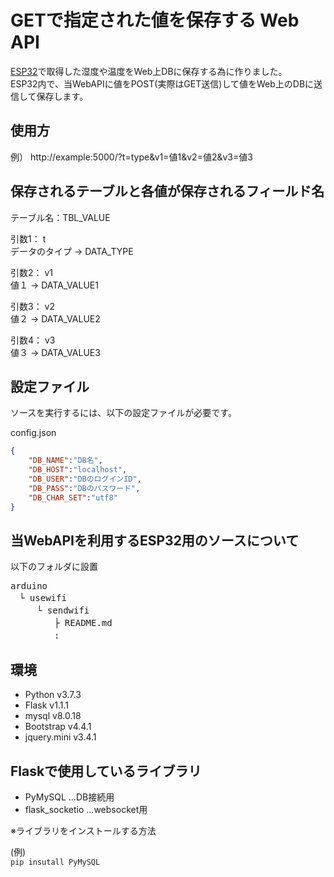 # GETで指定された値を保存する Web API

[ESP32](https://docs.zerynth.com/latest/official/board.zerynth.nodemcu_esp32/docs/index.html)で取得した湿度や温度をWeb上DBに保存する為に作りました。  
ESP32内で、当WebAPIに値をPOST(実際はGET送信)して値をWeb上のDBに送信して保存します。

使用方
---
例）
http://example:5000/?t=type&v1=値1&v2=値2&v3=値3

保存されるテーブルと各値が保存されるフィールド名
---
テーブル名：TBL_VALUE 

引数1： t  
データのタイプ → DATA_TYPE
 
引数2： v1  
値１ → DATA_VALUE1  
 
引数3： v2  
値２ → DATA_VALUE2  
 
引数4： v3  
値３ → DATA_VALUE3  

設定ファイル
---
ソースを実行するには、以下の設定ファイルが必要です。  
 
config.json  

``` json
{
    "DB_NAME":"DB名",
    "DB_HOST":"localhost",
    "DB_USER":"DBのログインID",
    "DB_PASS":"DBのパスワード",
    "DB_CHAR_SET":"utf8"
}
```

当WebAPIを利用するESP32用のソースについて
---
以下のフォルダに設置
<pre>
arduino  
　└ usewifi  
　　　└ sendwifi
　　　　　├ README.md
　　　　　: 
</pre>

環境
---
+ Python v3.7.3
+ Flask v1.1.1
+ mysql v8.0.18
+ Bootstrap v4.4.1
+ jquery.mini v3.4.1

Flaskで使用しているライブラリ
---
+ PyMySQL ...DB接続用
+ flask_socketio ...websocket用

※ライブラリをインストールする方法  

(例)   
```pip insutall PyMySQL```
